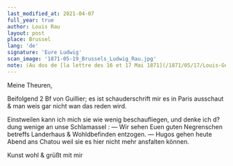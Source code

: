 ```yaml
---
last_modified_at: 2021-04-07
full_year: true
author: Louis Rau
layout: post
place: Brussel
lang: 'de'
signature: 'Eure Ludwig'
scan_image: '1871-05-19_Brussels_Ludwig_Rau.jpg'
note: (Au dos de [la lettre des 16 et 17 Mai 1871](/1871/05/17/Louis-Guillier.html))
---
```


Meine Theuren,

Beifolgend 2 Bf von
<span data-lang="fr">Guillier</span>; es ist schauderschrift mir es
in <span data-lang="fr">Paris</span> ausschaut & man weis
gar nicht wan das reden wird.

Einstweilen kann ich mich sie
wie wenig beschaufliegen, und
denke ich d?dung wenige an unse
<span data-lang="fr">Schlamassel</span> : — Wir sehen Euen
guten Negrenschen betreffs Landerhaus
& Wohldbefinden entzogen. — <span data-lang="fr">Hugos</span>
gehen heute Abend ans <span data-lang="fr">Chatou</span> weil
sie es hier nicht mehr ansfalten
können.

<span data-lang="fr">Kunst</span> wohl & grüßt
mit mir
